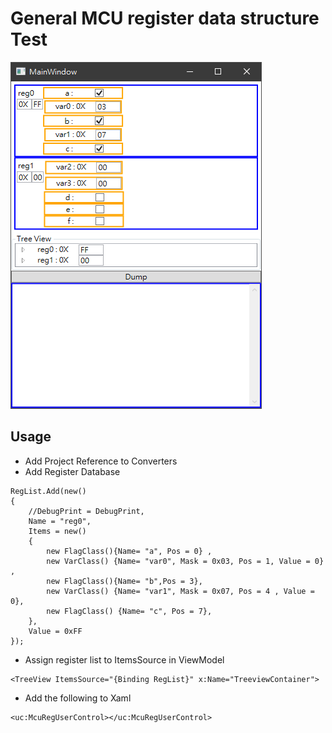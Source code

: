 # General MCU register data structure Test

![Demo](assets/demo.png)

## Usage

- Add Project Reference to Converters
- Add Register Database

```
RegList.Add(new()
{
    //DebugPrint = DebugPrint,
    Name = "reg0",
    Items = new()
    {
        new FlagClass(){Name= "a", Pos = 0} ,
        new VarClass() {Name= "var0", Mask = 0x03, Pos = 1, Value = 0} ,
        new FlagClass(){Name= "b",Pos = 3},
        new VarClass() {Name= "var1", Mask = 0x07, Pos = 4 , Value = 0},
        new FlagClass() {Name= "c", Pos = 7},
    },
    Value = 0xFF
});
```

- Assign register list to ItemsSource in ViewModel
```
<TreeView ItemsSource="{Binding RegList}" x:Name="TreeviewContainer">
```

- Add the following to Xaml
```
<uc:McuRegUserControl></uc:McuRegUserControl>
``` 